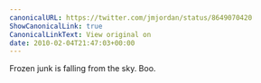 ```yaml
---
canonicalURL: https://twitter.com/jmjordan/status/8649070420
ShowCanonicalLink: true
CanonicalLinkText: View original on
date: 2010-02-04T21:47:03+00:00
---
```

Frozen junk is falling from the sky. Boo.
